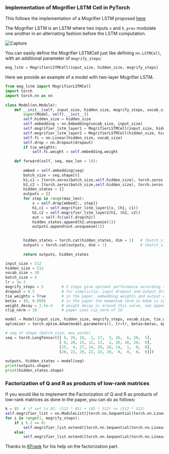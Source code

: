 ### Implementation of Mogrifier LSTM Cell in PyTorch
This follows the implementation of a Mogrifier LSTM proposed [here](https://arxiv.org/pdf/1909.01792.pdf)

The Mogrifier LSTM is an LSTM where two inputs `x` and `h_prev` modulate one another in an alternating fashion before the LSTM computation.

![Capture](https://user-images.githubusercontent.com/30661597/71353181-437f2080-25b3-11ea-97e6-fd52c796ad64.PNG)

You can easily define the Mogrifier LSTMCell just like defining `nn.LSTMCell`, with an additional parameter of `mogrify_steps`:
```python
mog_lstm = MogrifierLSTMCell(input_size, hidden_size, mogrify_steps)
```

Here we provide an example of a model with two-layer Mogrifier LSTM. 

```python
from mog_lstm import MogrifierLSTMCell
import torch
import torch.nn as nn
        
class Model(nn.Module):
    def __init__(self, input_size, hidden_size, mogrify_steps, vocab_size, tie_weights, dropout):
        super(Model, self).__init__()
        self.hidden_size = hidden_size
        self.embedding = nn.Embedding(vocab_size, input_size)
        self.mogrifier_lstm_layer1 = MogrifierLSTMCell(input_size, hidden_size, mogrify_steps)
        self.mogrifier_lstm_layer2 = MogrifierLSTMCell(hidden_size, hidden_size, mogrify_steps)
        self.fc = nn.Linear(hidden_size, vocab_size)
        self.drop = nn.Dropout(dropout)
        if tie_weights:
            self.fc.weight = self.embedding.weight
        
    def forward(self, seq, max_len = 10):
        
        embed = self.embedding(seq)
        batch_size = seq.shape[0]
        h1,c1 = [torch.zeros(batch_size,self.hidden_size), torch.zeros(batch_size,self.hidden_size)]
        h2,c2 = [torch.zeros(batch_size,self.hidden_size), torch.zeros(batch_size,self.hidden_size)]
        hidden_states = []
        outputs = []
        for step in range(max_len):
            x = self.drop(embed[:, step])
            h1,c1 = self.mogrifier_lstm_layer1(x, (h1, c1))
            h2,c2 = self.mogrifier_lstm_layer2(h1, (h2, c2))
            out = self.fc(self.drop(h2))
            hidden_states.append(h2.unsqueeze(1))
            outputs.append(out.unsqueeze(1))
            

        hidden_states = torch.cat(hidden_states, dim = 1)   # (batch_size, max_len, hidden_size)
        outputs = torch.cat(outputs, dim = 1)               # (batch_size, max_len, vocab_size)
        
        return outputs, hidden_states 
```

```python
input_size = 512
hidden_size = 512
vocab_size = 30
batch_size = 4
lr = 3e-3
mogrify_steps = 5        # 5 steps give optimal performance according to the paper
dropout = 0.5            # for simplicity: input dropout and output_dropout are 0.5. See appendix B in the paper for exact values
tie_weights = True       # in the paper, embedding weights and output weights are tied
betas = (0, 0.999)       # in the paper the momentum term in Adam is ignored
weight_decay = 2.5e-4    # weight decay is around this value, see appendix B in the paper
clip_norm = 10           # paper uses cip_norm of 10

model = Model(input_size, hidden_size, mogrify_steps, vocab_size, tie_weights, dropout)
optimizer = torch.optim.Adam(model.parameters(), lr=lr, betas=betas, eps=1e-08, weight_decay=weight_decay)

# seq of shape (batch_size, max_words)
seq = torch.LongTensor([[ 8, 29, 18,  1, 17,  3, 26,  6, 26,  5],
                        [ 8, 28, 15, 12, 13,  2, 26, 16, 20,  0],
                        [15,  4, 27, 14, 29, 28, 14,  1,  0,  0],
                        [20, 22, 29, 22, 23, 29,  0,  0,  0,  0]])
                        
outputs, hidden_states = model(seq)
print(outputs.shape)
print(hidden_states.shape)
```

### Factorization of Q and R as products of low-rank matrices
If you would like to implement the Factorization of Q and R as products of low-rank matrices as done in the paper, you can do as follows:

```python
k = 85  # if set to 85: (512 * 85) + (85 * 512) << (512 * 512)
self.mogrifier_list = nn.ModuleList([torch.nn.Sequential(torch.nn.Linear(hidden_size, k, bias = False), torch.nn.Linear(k, input_size, bias = True))])  # start with q
for i in range(1, mogrify_steps):
    if i % 2 == 0:
        self.mogrifier_list.extend([torch.nn.Sequential(torch.nn.Linear(hidden_size, k, bias = False), torch.nn.Linear(k, input_size, bias = True))])  # q
    else:
        self.mogrifier_list.extend([torch.nn.Sequential(torch.nn.Linear(input_size, k, bias = False), torch.nn.Linear(k, hidden_size, bias = True))])  # r
```
Thanks to [KFrank](https://discuss.pytorch.org/u/KFrank) for his help on the factorization part. 

